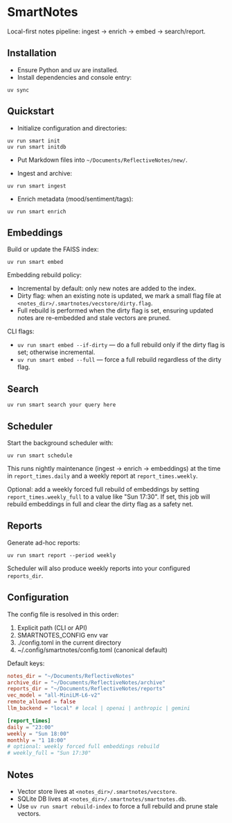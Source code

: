 # SmartNotes

Local-first notes pipeline: ingest → enrich → embed → search/report.

## Installation

- Ensure Python and uv are installed.
- Install dependencies and console entry:

```
uv sync
```

## Quickstart

- Initialize configuration and directories:

```
uv run smart init
uv run smart initdb
```

- Put Markdown files into `~/Documents/ReflectiveNotes/new/`.

- Ingest and archive:

```
uv run smart ingest
```

- Enrich metadata (mood/sentiment/tags):

```
uv run smart enrich
```

## Embeddings

Build or update the FAISS index:

```
uv run smart embed
```

Embedding rebuild policy:

- Incremental by default: only new notes are added to the index.
- Dirty flag: when an existing note is updated, we mark a small flag file at `<notes_dir>/.smartnotes/vecstore/dirty.flag`.
- Full rebuild is performed when the dirty flag is set, ensuring updated notes are re-embedded and stale vectors are pruned.

CLI flags:

- `uv run smart embed --if-dirty` — do a full rebuild only if the dirty flag is set; otherwise incremental.
- `uv run smart embed --full` — force a full rebuild regardless of the dirty flag.

## Search

```
uv run smart search your query here
```

## Scheduler

Start the background scheduler with:

```
uv run smart schedule
```

This runs nightly maintenance (ingest → enrich → embeddings) at the time in `report_times.daily` and a weekly report at `report_times.weekly`.

Optional: add a weekly forced full rebuild of embeddings by setting `report_times.weekly_full` to a value like "Sun 17:30". If set, this job will rebuild embeddings in full and clear the dirty flag as a safety net.

## Reports

Generate ad-hoc reports:

```
uv run smart report --period weekly
```

Scheduler will also produce weekly reports into your configured `reports_dir`.

## Configuration

The config file is resolved in this order:
1. Explicit path (CLI or API)
2. SMARTNOTES_CONFIG env var
3. ./config.toml in the current directory
4. ~/.config/smartnotes/config.toml (canonical default)

Default keys:

```toml
notes_dir = "~/Documents/ReflectiveNotes"
archive_dir = "~/Documents/ReflectiveNotes/archive"
reports_dir = "~/Documents/ReflectiveNotes/reports"
vec_model = "all-MiniLM-L6-v2"
remote_allowed = false
llm_backend = "local" # local | openai | anthropic | gemini

[report_times]
daily = "23:00"
weekly = "Sun 18:00"
monthly = "1 18:00"
# optional: weekly forced full embeddings rebuild
# weekly_full = "Sun 17:30"
```

## Notes

- Vector store lives at `<notes_dir>/.smartnotes/vecstore`.
- SQLite DB lives at `<notes_dir>/.smartnotes/smartnotes.db`.
- Use `uv run smart rebuild-index` to force a full rebuild and prune stale vectors.
